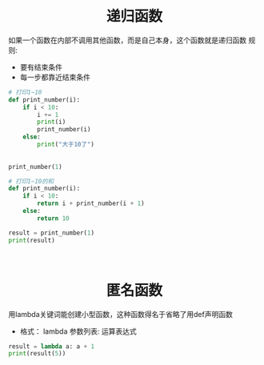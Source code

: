 # <center> 递归函数
如果一个函数在内部不调用其他函数，而是自己本身，这个函数就是递归函数
规则:
- 要有结束条件
- 每一步都靠近结束条件

```python 
# 打印1~10
def print_number(i):
    if i < 10:
        i += 1
        print(i)
        print_number(i)
    else:
        print("大于10了")
        
        
print_number(1)
```
```python
# 打印1~10的和
def print_number(i):
    if i < 10:
        return i + print_number(i + 1)
    else:
        return 10

result = print_number(1)
print(result)
```


<br>

# <center> 匿名函数
用lambda关键词能创建小型函数，这种函数得名于省略了用def声明函数
- 格式：
lambda 参数列表: 运算表达式
```python
result = lambda a: a + 1
print(result(5))
```
